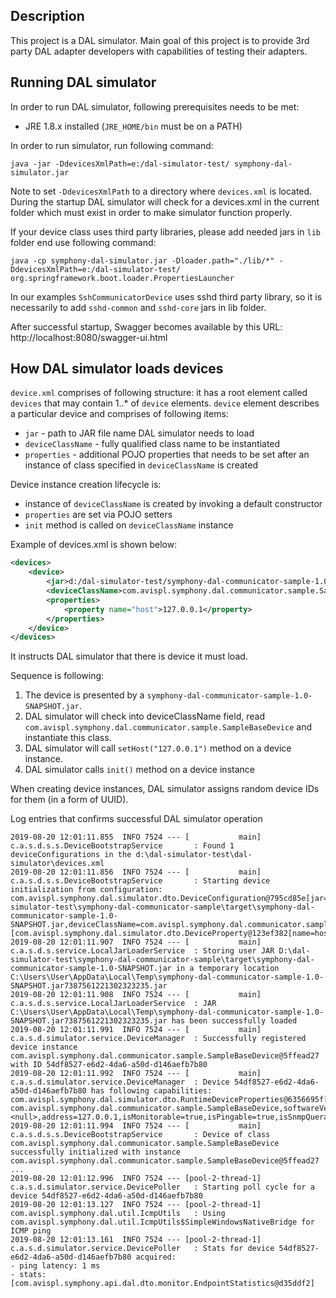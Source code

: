 ## Description
This project is a DAL simulator. Main goal of this project is to provide 3rd party DAL adapter developers with capabilities of testing their adapters.

Running DAL simulator
---------------------
In order to run DAL simulator, following prerequisites needs to be met:
- JRE 1.8.x installed (`JRE_HOME/bin` must be on a PATH)

In order to run simulator, run following command:
```
java -jar -DdevicesXmlPath=e:/dal-simulator-test/ symphony-dal-simulator.jar
```

Note to set `-DdevicesXmlPath` to a directory where `devices.xml` is located. 
During the startup DAL simulator will check for a devices.xml in the current folder which must exist in order to make simulator function properly.

If your device class uses third party libraries, please add needed jars in `lib` folder end use following command:
```
java -cp symphony-dal-simulator.jar -Dloader.path="./lib/*" -DdevicesXmlPath=e:/dal-simulator-test/ org.springframework.boot.loader.PropertiesLauncher
```

In our examples `SshCommunicatorDevice` uses sshd third party library, so it is necessarily to add `sshd-common` and `sshd-core` jars in lib folder.

After successful startup, Swagger becomes available by this URL: http://localhost:8080/swagger-ui.html

## How DAL simulator loads devices

`device.xml` comprises of following structure: it has a root element called `devices` that may contain 1..* of `device` elements.
`device` element describes a particular device and comprises of following items:
- `jar` - path to JAR file name DAL simulator needs to load
- `deviceClassName` - fully qualified class name to be instantiated
- `properties` - additional POJO properties that needs to be set after an instance of class specified in `deviceClassName` is created

Device instance creation lifecycle is:
- instance of `deviceClassName` is created by invoking a default constructor
- `properties` are set via POJO setters
- `init` method is called on `deviceClassName` instance

Example of devices.xml is shown below:

```xml
<devices>
    <device>
        <jar>d:/dal-simulator-test/symphony-dal-communicator-sample-1.0-SNAPSHOT.jar</jar>
        <deviceClassName>com.avispl.symphony.dal.communicator.sample.SampleBaseDevice</deviceClassName>
        <properties>
            <property name="host">127.0.0.1</property>
        </properties>
    </device>
</devices>
```

It instructs DAL simulator that there is device it must load.

Sequence is following:
1. The device is presented by a `symphony-dal-communicator-sample-1.0-SNAPSHOT.jar`.
2. DAL simulator will check into deviceClassName field, read `com.avispl.symphony.dal.communicator.sample.SampleBaseDevice` and instantiate this class.
3. DAL simulator will call `setHost("127.0.0.1")` method on a device instance.
4. DAL simulator calls `init()` method on a device instance

When creating device instances, DAL simulator assigns random device IDs for them (in a form of UUID).

Log entries that confirms successful DAL simulator operation

```
2019-08-20 12:01:11.855  INFO 7524 --- [           main] c.a.s.d.s.s.DeviceBootstrapService       : Found 1 deviceConfigurations in the d:\dal-simulator-test\dal-simulator\devices.xml
2019-08-20 12:01:11.856  INFO 7524 --- [           main] c.a.s.d.s.s.DeviceBootstrapService       : Starting device initialization from configuration: com.avispl.symphony.dal.simulator.dto.DeviceConfiguration@795cd85e[jar=D:\dal-simulator-test\symphony-dal-communicator-sample\target\symphony-dal-communicator-sample-1.0-SNAPSHOT.jar,deviceClassName=com.avispl.symphony.dal.communicator.sample.SampleBaseDevice,properties=[com.avispl.symphony.dal.simulator.dto.DeviceProperty@123ef382[name=host,value=127.0.0.1]]]
2019-08-20 12:01:11.907  INFO 7524 --- [           main] c.a.s.d.s.service.LocalJarLoaderService  : Storing user JAR D:\dal-simulator-test\symphony-dal-communicator-sample\target\symphony-dal-communicator-sample-1.0-SNAPSHOT.jar in a temporary location C:\Users\User\AppData\Local\Temp\symphony-dal-communicator-sample-1.0-SNAPSHOT.jar7387561221302323235.jar
2019-08-20 12:01:11.908  INFO 7524 --- [           main] c.a.s.d.s.service.LocalJarLoaderService  : JAR C:\Users\User\AppData\Local\Temp\symphony-dal-communicator-sample-1.0-SNAPSHOT.jar7387561221302323235.jar has been successfully loaded
2019-08-20 12:01:11.991  INFO 7524 --- [           main] c.a.s.d.simulator.service.DeviceManager  : Successfully registered device instance com.avispl.symphony.dal.communicator.sample.SampleBaseDevice@5ffead27 with ID 54df8527-e6d2-4da6-a50d-d146aefb7b80
2019-08-20 12:01:11.992  INFO 7524 --- [           main] c.a.s.d.simulator.service.DeviceManager  : Device 54df8527-e6d2-4da6-a50d-d146aefb7b80 has following capabilities: com.avispl.symphony.dal.simulator.dto.RuntimeDeviceProperties@6356695f[deviceClass=class com.avispl.symphony.dal.communicator.sample.SampleBaseDevice,softwareVersion=<null>,address=127.0.0.1,isMonitorable=true,isPingable=true,isSnmpQuerable=true,isAggregator=false,isController=false]
2019-08-20 12:01:11.994  INFO 7524 --- [           main] c.a.s.d.s.s.DeviceBootstrapService       : Device of class com.avispl.symphony.dal.communicator.sample.SampleBaseDevice successfully initialized with instance com.avispl.symphony.dal.communicator.sample.SampleBaseDevice@5ffead27
...
2019-08-20 12:01:12.996  INFO 7524 --- [pool-2-thread-1] c.a.s.d.simulator.service.DevicePoller   : Starting poll cycle for a device 54df8527-e6d2-4da6-a50d-d146aefb7b80
2019-08-20 12:01:13.127  INFO 7524 --- [pool-2-thread-1] com.avispl.symphony.dal.util.IcmpUtils   : Using com.avispl.symphony.dal.util.IcmpUtils$SimpleWindowsNativeBridge for ICMP ping
2019-08-20 12:01:13.161  INFO 7524 --- [pool-2-thread-1] c.a.s.d.simulator.service.DevicePoller   : Stats for device 54df8527-e6d2-4da6-a50d-d146aefb7b80 acquired:
- ping latency: 1 ms
- stats: [com.avispl.symphony.api.dal.dto.monitor.EndpointStatistics@d35ddf2]
```
